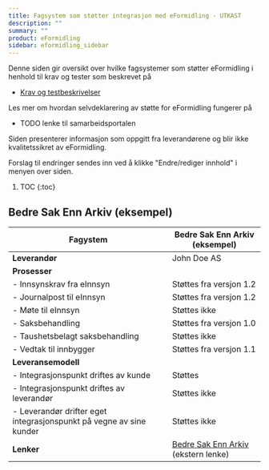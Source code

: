 ```yaml
---
title: Fagsystem som støtter integrasjon med eFormidling - UTKAST
description: ""
summary: ""
product: eFormidling
sidebar: eformidling_sidebar
---
```


Denne siden gir oversikt over hvilke fagsystemer som støtter eFormidling i henhold til krav og tester som beskrevet på
- [Krav og testbeskrivelser](../Testing/krav)

Les mer om hvordan selvdeklarering av støtte for eFormidling fungerer på
- TODO lenke til samarbeidsportalen

Siden presenterer informasjon som oppgitt fra leverandørene og blir ikke kvalitetssikret av eFormidling.

Forslag til endringer sendes inn ved å klikke "Endre/rediger innhold" i menyen over siden.

1. TOC
{:toc}

## Bedre Sak Enn Arkiv (eksempel)

| **Fagystem**                                                        | Bedre Sak Enn Arkiv (eksempel)                                        |
|---------------------------------------------------------------------|-----------------------------------------------------------------------|
| **Leverandør**                                                      | John Doe AS                                                           |
| **Prosesser**                                                       |                                                                       |
| - Innsynskrav fra eInnsyn                                           | Støttes fra versjon 1.2                                               |
| - Journalpost til eInnsyn                                           | Støttes fra versjon 1.2                                               |
| - Møte til eInnsyn                                                  | Støttes ikke                                                          |
| - Saksbehandling                                                    | Støttes fra versjon 1.0                                               |
| - Taushetsbelagt saksbehandling                                     | Støttes ikke                                                          |        
| - Vedtak til innbygger                                              | Støttes fra versjon 1.1                                               |
| **Leveransemodell**                                                 |                                                                       |
| - Integrasjonspunkt driftes av kunde                                | Støttes                                                               |
| - Integrasjonspunkt driftes av leverandør                           | Støttes ikke                                                          |
| - Leverandør drifter eget integrasjonspunkt på vegne av sine kunder | Støttes ikke                                                          |
| **Lenker**                                                          | [Bedre Sak Enn Arkiv](https://bedre-sak-enn-arkiv.no) (ekstern lenke) |
